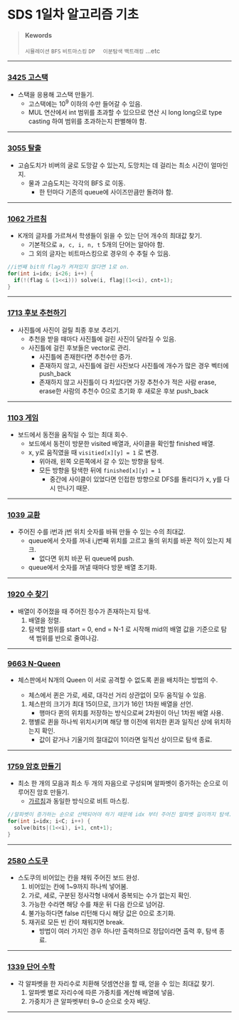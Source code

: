 # SDS 1일차 알고리즘 기초

> #### Kewords
>
> `시뮬레이션`	 `BFS`	 `비트마스킹` 	 `DP  ` 	`이분탐색`	  `백트래킹` 	 ...etc



***



### [3425 고스택][3425 고스택]

- 스택을 응용해 고스택 만들기.
  - 고스택에는 10<sup>9</sup> 이하의 수만 들어갈 수 있음.
  - MUL 연산에서 int 범위를 초과할 수 있으므로 연산 시 long long으로 type casting 하여 범위를 초과하는지 판별해야 함.



***



### [3055 탈출][3055 탈출]

- 고슴도치가 비버의 굴로 도망갈 수 있는지, 도망치는 데 걸리는 최소 시간이 얼마인지.
  - 물과 고슴도치는 각각의 BFS 로 이동.
    - 한 턴마다 기존의 queue에 사이즈만큼만 돌려야 함.



***



### [1062 가르침][1062 가르침]

- K개의 글자를 가르쳐서 학생들이 읽을 수 있는 단어 개수의 최대값 찾기.
  - 기본적으로 `a, c, i, n, t`  5개의 단어는 알아야 함.
  - 그 외의 글자는 비트마스킹으로 경우의 수 추릴 수 있음.

```c++
//i번째 bit의 flag가 켜져있지 않다면 1로 on.
for(int i=idx; i<26; i++) {
  if(!(flag & (1<<i))) solve(i, flag|(1<<i), cnt+1);
}
```



***



### [1713 후보 추천하기][1713 후보 추천하기]

- 사진틀에 사진이 걸릴 최종 후보 추리기.
  - 추천을 받을 때마다 사진틀에 걸린 사진이 달라질 수 있음.
  - 사진틀에 걸린 후보들은 vector로 관리.
    - 사진틀에 존재한다면 추천수만 증가.
    - 존재하지 않고, 사진틀에 걸린 사진보다 사진틀에 개수가 많은 경우 벡터에 push_back
    - 존재하지 않고 사진틀이 다 차있다면 가장 추천수가 적은 사람 erase, erase한 사람의 추천수 0으로 초기화 후 새로운 후보 push_back



***



### [1103 게임][1103 게임]

- 보드에서 동전을 움직일 수 있는 최대 회수.
  - 보드에서 동전이 방문한 visited 배열과, 사이클을 확인할 finished 배열.
  - x, y로 움직였을 때 `visitied[x][y] = 1` 로 변경.
    - 위아래, 왼쪽 오른쪽에서 갈 수 있는 방향을 탐색.
    - 모든 방향을 탐색한 뒤에 `finished[x][y] = 1`
      - 중간에 사이클이 있었다면 인접한 방향으로 DFS를 돌리다가 x, y를 다시 만나기 때문.



***



### [1039 교환][1039 교환]

- 주어진 수를 i번과 j번 위치 숫자를 바꿔 만들 수 있는 수의 최대값.
  - queue에서 숫자를 꺼내 i,j번째 위치를 고르고 둘의 위치를 바꾼 적이 있는지 체크.
    - 없다면 위치 바꾼 뒤 queue에 push.
  - queue에서 숫자를 꺼낼 때마다 방문 배열 초기화.



***



### [1920 수 찾기][1920 수 찾기]

- 배열이 주어졌을 때 주어진 정수가 존재하는지 탐색.
  1. 배열을 정렬.
  2. 탐색할 범위를 start = 0, end = N-1 로 시작해 mid의 배열 값을 기준으로 탐색 범위를 반으로 줄여나감.



***



### [9663 N-Queen][9663 N-Queen]

- 체스판에서 N개의 Queen 이 서로 공격할 수 없도록 퀸을 배치하는 방법의 수.

  - 체스에서 퀸은 가로, 세로, 대각선 거리 상관없이 모두 움직일 수 있음.

  1. 체스판의 크기가 최대 15이므로, 크기가 16인 1차원 배열을 선언.
     - 행마다 퀸의 위치를 저장하는 방식으로써 2차원이 아닌 1차원 배열 사용.
  2. 행별로 퀸을 하나씩 위치시키며 해당 행 이전에 위치한 퀸과 일직선 상에 위치하는지 확인.
     - 값이 같거나 기울기의 절대값이 1이라면 일직선 상이므로 탐색 종료.



***



### [1759 암호 만들기][1759 암호 만들기]

- 최소 한 개의 모음과 최소 두 개의 자음으로 구성되며 알파벳이 증가하는 순으로 이루어진 암호 만들기.
  - [가르침](#1039-가르침)과 동일한 방식으로 비트 마스킹.

```c++
//알파벳이 증가하는 순으로 선택되어야 하기 때문에 idx 부터 주어진 알파벳 길이까지 탐색.
for(int i=idx; i<C; i++) {
  solve(bits|(1<<i), i+1, cnt+1);
}
```



***



### [2580 스도쿠][2580 스도쿠]

- 스도쿠의 비어있는 칸을 채워 주어진 보드 완성.
  1. 비어있는 칸에 1~9까지 하나씩 넣어봄.
  2. 가로, 세로, 구분된 정사각형 내에서 중복되는 수가 없는지 확인.
  3. 가능한 수라면 해당 수를 채운 뒤 다음 칸으로 넘어감.
  4. 불가능하다면 false 리턴해 다시 해당 값은 0으로 초기화.
  5. 재귀로 모든 빈 칸이 채워지면 break.
     - 방법이 여러 가지인 경우 하나만 출력하므로 정답이라면 출력 후, 탐색 종료.



***



### [1339 단어 수학][1339 단어 수학]

- 각 알파벳을 한 자리수로 치환해 덧셈연산을 할 때, 얻을 수 있는 최대값 찾기.
  1. 알파벳 별로 자리수에 따른 가중치를 계산해 배열에 넣음.
  2. 가중치가 큰 알파벳부터 9~0 순으로 숫자 배당.



***



[3425 고스택]: ./BOJ3425%20고스택.cpp "BOJ 3425 고스택 소스 코드"
[3055 탈출]: ./BOJ3055%20탈출.cpp "BOJ 3055 탈출 소스 코드"
[1062 가르침]: ./BOJ1062%20가르침.cpp "BOJ 1062 가르침 소스 코드"
[1713 후보 추천하기]: ./BOJ1713%20후보%20추천하기.cpp "BOJ 1713 후보 추천하기 소스 코드"
[1103 게임]: ./BOJ1103%20게임.cpp "BOJ 1103 게임 소스 코드"
[1039 교환]: ./BOJ1039%20교환.cpp "BOJ 1039 교환 소스 코드"
[1920 수 찾기]: ./BOJ1920%20수%20찾기.cpp "BOJ 1920 수 찾기 소스 코드"
[9663 N-Queen]:./BOJ9663%20N-QUEEN.cpp "BOJ 9663 N-Queen 소스 코드"
[1759 암호 만들기]: ./BOJ1759%20암호%20만들기.cpp "BOJ 1759 암호 만들기 소스 코드"
[2580 스도쿠]:./BOJ2580%20스도쿠.cpp "BOJ 2580 스도쿠 소스 코드"
[1339 단어 수학]: ./BOJ1339%20단어%20수학.cpp	"BOJ 1339 단어 수학 소스코드"